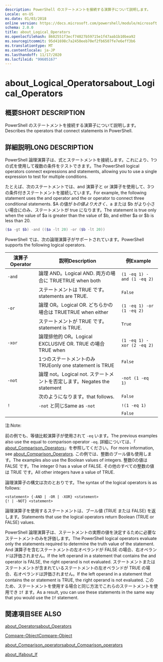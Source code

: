 ```yaml
---
description: PowerShell のステートメントを接続する演算子について説明します。
Locale: en-US
ms.date: 01/03/2018
online version: https://docs.microsoft.com/powershell/module/microsoft.powershell.core/about/about_logical_operators?view=powershell-7.2&WT.mc_id=ps-gethelp
schema: 2.0.0
title: about_Logical_Operators
ms.openlocfilehash: 8602551f3ecf74027b59715e1f47aab1b10bea92
ms.sourcegitcommit: 95d41698c7a2450eeb70ef2fb6507fe7e6eff3b6
ms.translationtype: MT
ms.contentlocale: ja-JP
ms.lasthandoff: 11/17/2020
ms.locfileid: "99605167"
---
```

# <a name="about_logical_operators"></a><span data-ttu-id="73a7b-103">about_Logical_Operators</span><span class="sxs-lookup"><span data-stu-id="73a7b-103">about_Logical_Operators</span></span>

## <a name="short-description"></a><span data-ttu-id="73a7b-104">概要</span><span class="sxs-lookup"><span data-stu-id="73a7b-104">SHORT DESCRIPTION</span></span>
<span data-ttu-id="73a7b-105">PowerShell のステートメントを接続する演算子について説明します。</span><span class="sxs-lookup"><span data-stu-id="73a7b-105">Describes the operators that connect statements in PowerShell.</span></span>

## <a name="long-description"></a><span data-ttu-id="73a7b-106">詳細説明</span><span class="sxs-lookup"><span data-stu-id="73a7b-106">LONG DESCRIPTION</span></span>

<span data-ttu-id="73a7b-107">PowerShell 論理演算子は、式とステートメントを接続します。これにより、1つの式を使用して複数の条件をテストできます。</span><span class="sxs-lookup"><span data-stu-id="73a7b-107">The PowerShell logical operators connect expressions and statements, allowing you to use a single expression to test for multiple conditions.</span></span>

<span data-ttu-id="73a7b-108">たとえば、次のステートメントでは、and 演算子と or 演算子を使用して、3つの条件付きステートメントを接続しています。</span><span class="sxs-lookup"><span data-stu-id="73a7b-108">For example, the following statement uses the and operator and the or operator to connect three conditional statements.</span></span> <span data-ttu-id="73a7b-109">$A の値が $b の値より大きく、$a または $b がより小さい場合にのみ、ステートメントが true になります。</span><span class="sxs-lookup"><span data-stu-id="73a7b-109">The statement is true only when the value of $a is greater than the value of $b, and either $a or $b is less than</span></span>
20.

```powershell
($a -gt $b) -and (($a -lt 20) -or ($b -lt 20))
```

<span data-ttu-id="73a7b-110">PowerShell では、次の論理演算子がサポートされています。</span><span class="sxs-lookup"><span data-stu-id="73a7b-110">PowerShell supports the following logical operators.</span></span>

|<span data-ttu-id="73a7b-111">演算子</span><span class="sxs-lookup"><span data-stu-id="73a7b-111">Operator</span></span>|<span data-ttu-id="73a7b-112">説明</span><span class="sxs-lookup"><span data-stu-id="73a7b-112">Description</span></span>                        |<span data-ttu-id="73a7b-113">例</span><span class="sxs-lookup"><span data-stu-id="73a7b-113">Example</span></span>                   |
|--------|-----------------------------------|--------------------------|
|`-and`  |<span data-ttu-id="73a7b-114">論理 AND。</span><span class="sxs-lookup"><span data-stu-id="73a7b-114">Logical AND.</span></span> <span data-ttu-id="73a7b-115">両方の場合に TRUE</span><span class="sxs-lookup"><span data-stu-id="73a7b-115">TRUE when both</span></span>        |`(1 -eq 1) -and (1 -eq 2)`|
|        |<span data-ttu-id="73a7b-116">ステートメントは TRUE です。</span><span class="sxs-lookup"><span data-stu-id="73a7b-116">statements are TRUE.</span></span>               |`False`                   |
|`-or`   |<span data-ttu-id="73a7b-117">論理 OR。</span><span class="sxs-lookup"><span data-stu-id="73a7b-117">Logical OR.</span></span> <span data-ttu-id="73a7b-118">どちらかの場合は TRUE</span><span class="sxs-lookup"><span data-stu-id="73a7b-118">TRUE when either</span></span>       |`(1 -eq 1) -or (1 -eq 2)` |
|        |<span data-ttu-id="73a7b-119">ステートメントが TRUE です。</span><span class="sxs-lookup"><span data-stu-id="73a7b-119">statement is TRUE.</span></span>                 |`True`                    |
|`-xor`  |<span data-ttu-id="73a7b-120">論理排他的 OR。</span><span class="sxs-lookup"><span data-stu-id="73a7b-120">Logical EXCLUSIVE OR.</span></span> <span data-ttu-id="73a7b-121">TRUE の場合</span><span class="sxs-lookup"><span data-stu-id="73a7b-121">TRUE when</span></span>    |`(1 -eq 1) -xor (2 -eq 2)`|
|        |<span data-ttu-id="73a7b-122">1つのステートメントのみ TRUE</span><span class="sxs-lookup"><span data-stu-id="73a7b-122">only one statement is TRUE</span></span>         |`False`                   |
|`-not`  |<span data-ttu-id="73a7b-123">論理 not。</span><span class="sxs-lookup"><span data-stu-id="73a7b-123">Logical not.</span></span> <span data-ttu-id="73a7b-124">ステートメントを否定します。</span><span class="sxs-lookup"><span data-stu-id="73a7b-124">Negates the statement</span></span> |`-not (1 -eq 1)`          |
|        |<span data-ttu-id="73a7b-125">次のようになります。</span><span class="sxs-lookup"><span data-stu-id="73a7b-125">that follows.</span></span>                      |`False`                   |
|`!`     |<span data-ttu-id="73a7b-126">`-not` と同じ</span><span class="sxs-lookup"><span data-stu-id="73a7b-126">Same as `-not`</span></span>                     |`!(1 -eq 1)`              |
|        |                                   |`False`                   |

 <span data-ttu-id="73a7b-127">注:</span><span class="sxs-lookup"><span data-stu-id="73a7b-127">Note:</span></span>

<span data-ttu-id="73a7b-128">前の例でも、等値比較演算子が使用されて `-eq` います。</span><span class="sxs-lookup"><span data-stu-id="73a7b-128">The previous examples also use the equal to comparison operator `-eq`.</span></span> <span data-ttu-id="73a7b-129">詳細については、「 [about_Comparison_Operators](about_Comparison_Operators.md)」を参照してください。</span><span class="sxs-lookup"><span data-stu-id="73a7b-129">For more information, see [about_Comparison_Operators](about_Comparison_Operators.md).</span></span> <span data-ttu-id="73a7b-130">この例では、整数のブール値も使用します。</span><span class="sxs-lookup"><span data-stu-id="73a7b-130">The examples also use the Boolean values of integers.</span></span> <span data-ttu-id="73a7b-131">整数0の値は FALSE です。</span><span class="sxs-lookup"><span data-stu-id="73a7b-131">The integer 0 has a value of FALSE.</span></span> <span data-ttu-id="73a7b-132">その他のすべての整数の値は TRUE です。</span><span class="sxs-lookup"><span data-stu-id="73a7b-132">All other integers have a value of TRUE.</span></span>

<span data-ttu-id="73a7b-133">論理演算子の構文は次のとおりです。</span><span class="sxs-lookup"><span data-stu-id="73a7b-133">The syntax of the logical operators is as follows:</span></span>

```
<statement> {-AND | -OR | -XOR} <statement>
{! | -NOT} <statement>
```

<span data-ttu-id="73a7b-134">論理演算子を使用するステートメントは、ブール値 (TRUE または FALSE) を返します。</span><span class="sxs-lookup"><span data-stu-id="73a7b-134">Statements that use the logical operators return Boolean (TRUE or FALSE) values.</span></span>

<span data-ttu-id="73a7b-135">PowerShell 論理演算子は、ステートメントの実際の値を決定するために必要なステートメントのみを評価します。</span><span class="sxs-lookup"><span data-stu-id="73a7b-135">The PowerShell logical operators evaluate only the statements required to determine the truth value of the statement.</span></span> <span data-ttu-id="73a7b-136">And 演算子を含むステートメントの左オペランドが FALSE の場合、右オペランドは評価されません。</span><span class="sxs-lookup"><span data-stu-id="73a7b-136">If the left operand in a statement that contains the and operator is FALSE, the right operand is not evaluated.</span></span>
<span data-ttu-id="73a7b-137">ステートメントまたはステートメントが含まれているステートメントの左オペランドが TRUE の場合、右オペランドは評価されません。</span><span class="sxs-lookup"><span data-stu-id="73a7b-137">If the left operand in a statement that contains the or statement is TRUE, the right operand is not evaluated.</span></span> <span data-ttu-id="73a7b-138">このため、ステートメントを使用する場合と同じ方法でこれらのステートメントを使用でき `If` ます。</span><span class="sxs-lookup"><span data-stu-id="73a7b-138">As a result, you can use these statements in the same way that you would use the `If` statement.</span></span>

## <a name="see-also"></a><span data-ttu-id="73a7b-139">関連項目</span><span class="sxs-lookup"><span data-stu-id="73a7b-139">SEE ALSO</span></span>

[<span data-ttu-id="73a7b-140">about_Operators</span><span class="sxs-lookup"><span data-stu-id="73a7b-140">about_Operators</span></span>](about_Operators.md)

[<span data-ttu-id="73a7b-141">Compare-Object</span><span class="sxs-lookup"><span data-stu-id="73a7b-141">Compare-Object</span></span>](xref:Microsoft.PowerShell.Utility.Compare-Object)

[<span data-ttu-id="73a7b-142">about_Comparison_operators</span><span class="sxs-lookup"><span data-stu-id="73a7b-142">about_Comparison_operators</span></span>](about_Comparison_Operators.md)

[<span data-ttu-id="73a7b-143">about_If</span><span class="sxs-lookup"><span data-stu-id="73a7b-143">about_If</span></span>](about_If.md)

